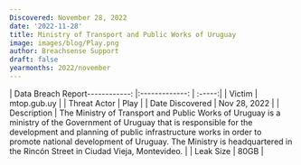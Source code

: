 ```yaml
---
Discovered: November 28, 2022
date: '2022-11-28'
title: Ministry of Transport and Public Works of Uruguay
image: images/blog/Play.png
author: Breachsense Support
draft: false
yearmonths: 2022/november
---
```


| Data Breach Report------------:     |:-------------:    | :-----:|
| Victim      | mtop.gub.uy      | 
| Threat Actor      | Play      | 
| Date Discovered      | Nov 28, 2022      | 
| Description      | The Ministry of Transport and Public Works of Uruguay is a ministry of the Government of Uruguay that is responsible for the development and planning of public infrastructure works in order to promote national development of Uruguay. The Ministry is headquartered in the Rincón Street in Ciudad Vieja, Montevideo.      | 
| Leak Size      | 80GB      | 

